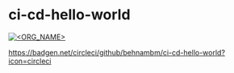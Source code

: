 # ci-cd-hello-world
[![<ORG_NAME>](https://circleci.com/gh/behnambm/ci-cd-hello-world/tree/master.svg?style=svg)](https://circleci.com/gh/behnambm/ci-cd-hello-world)

https://badgen.net/circleci/github/behnambm/ci-cd-hello-world?icon=circleci
